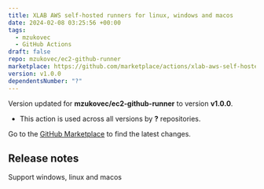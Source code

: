 ```yaml
---
title: XLAB AWS self-hosted runners for linux, windows and macos
date: 2024-02-08 03:25:56 +00:00
tags:
  - mzukovec
  - GitHub Actions
draft: false
repo: mzukovec/ec2-github-runner
marketplace: https://github.com/marketplace/actions/xlab-aws-self-hosted-runners-for-linux-windows-and-macos
version: v1.0.0
dependentsNumber: "?"
---
```



Version updated for **mzukovec/ec2-github-runner** to version **v1.0.0**.
- This action is used across all versions by **?** repositories.

Go to the [GitHub Marketplace](https://github.com/marketplace/actions/xlab-aws-self-hosted-runners-for-linux-windows-and-macos) to find the latest changes.

## Release notes

Support windows, linux and macos
